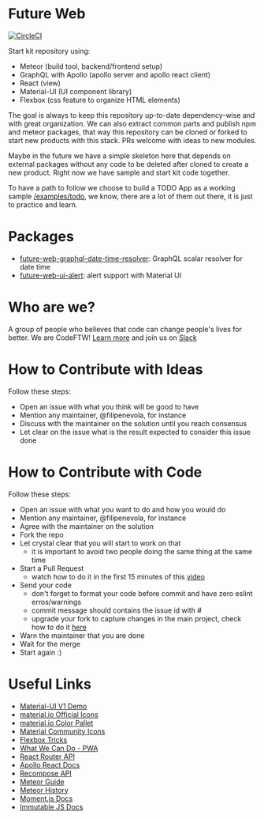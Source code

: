 # Future Web

[![CircleCI](https://circleci.com/gh/CodeFTW/future-web.svg?style=svg&circle-token=47abf6a84069928992796894ca88c3b9e233e692)](https://circleci.com/gh/CodeFTW/future-web)

Start kit repository using:
- Meteor (build tool, backend/frontend setup)
- GraphQL with Apollo (apollo server and apollo react client)
- React (view)
- Material-UI (UI component library)
- Flexbox (css feature to organize HTML elements)

The goal is always to keep this repository up-to-date dependency-wise and with great organization. We can also extract common parts and publish npm and meteor packages, that way this repository can be cloned or forked to start new products with this stack. PRs welcome with ideas to new modules.

Maybe in the future we have a simple skeleton here that depends on external packages without any code to be deleted after cloned to create a new product. Right now we have sample and start kit code together.

To have a path to follow we choose to build a TODO App as a working sample [/examples/todo](https://github.com/CodeFTW/future-web/tree/master/examples/todo), we know, there are a lot of them out there, it is just to practice and learn.

# Packages
- [future-web-graphql-date-time-resolver](https://github.com/CodeFTW/future-web/tree/master/packages/future-web-graphql-date-time-resolver): GraphQL scalar resolver for date time
- [future-web-ui-alert](https://github.com/CodeFTW/future-web/tree/master/packages/future-web-ui-alert): alert support with Material UI

# Who are we?
A group of people who believes that code can change people's lives for better. We are CodeFTW! [Learn more](http://codeftw.com/index-en.html) and join us on [Slack](https://slackincodeftw.herokuapp.com/)

# How to Contribute with Ideas
Follow these steps:
- Open an issue with what you think will be good to have
- Mention any maintainer, @filipenevola, for instance
- Discuss with the maintainer on the solution until you reach consensus
- Let clear on the issue what is the result expected to consider this issue done

# How to Contribute with Code
Follow these steps:
- Open an issue with what you want to do and how you would do
- Mention any maintainer, @filipenevola, for instance
- Agree with the maintainer on the solution
- Fork the repo
- Let crystal clear that you will start to work on that
  - it is important to avoid two people doing the same thing at the same time
- Start a Pull Request
  - watch how to do it in the first 15 minutes of this [video](https://www.youtube.com/watch?v=TNoGHLZaTRg&t=4343s)
- Send your code 
  - don't forget to format your code before commit and have zero eslint erros/warnings
  - commit message should contains the issue id with #
  - upgrade your fork to capture changes in the main project, check how to do it [here](https://gist.github.com/rdeavila/9618969)
- Warn the maintainer that you are done
- Wait for the merge
- Start again :) 

# Useful Links
- [Material-UI V1 Demo](https://material-ui-next.com/demos/app-bar/)
- [material.io Official Icons](https://material.io/icons/)
- [material.io Color Pallet](https://material.io/guidelines/style/color.html)
- [Material Community Icons](https://materialdesignicons.com/)
- [Flexbox Tricks](https://css-tricks.com/snippets/css/a-guide-to-flexbox/)
- [What We Can Do - PWA](https://whatwebcando.today/)
- [React Router API](https://reacttraining.com/react-router/web/api/BrowserRouter)
- [Apollo React Docs](https://www.apollographql.com/docs/react/)
- [Recompose API](https://github.com/acdlite/recompose/blob/master/docs/API.md)
- [Meteor Guide](https://guide.meteor.com/)
- [Meteor History](https://github.com/meteor/meteor/blob/devel/History.md)
- [Moment.js Docs](https://momentjs.com/docs/#/parsing/)
- [Immutable JS Docs](https://facebook.github.io/immutable-js/docs/#/)
